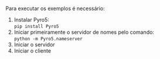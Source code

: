 Para executar os exemplos é necessário:
1. Instalar Pyro5:  
`pip install Pyro5`
2. Iniciar primeiramente o servidor de nomes pelo comando:  
`python -m Pyro5.nameserver`
3. Iniciar o servidor
4. Iniciar o cliente